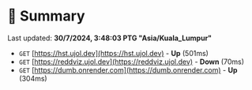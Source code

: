 # 📖 Summary
Last updated: **30/7/2024, 3:48:03 PTG "Asia/Kuala_Lumpur"**

- `GET` [https://hst.ujol.dev](https://hst.ujol.dev) - **Up** (501ms)
- `GET` [https://reddviz.ujol.dev](https://reddviz.ujol.dev) - **Down** (70ms)
- `GET` [https://dumb.onrender.com](https://dumb.onrender.com) - **Up** (304ms)
